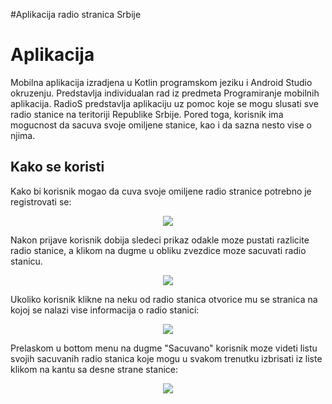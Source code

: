 #Aplikacija radio stranica Srbije
<h1>Aplikacija</h1>
Mobilna aplikacija izradjena u Kotlin programskom jeziku i Android Studio okruzenju. Predstavlja individualan rad iz predmeta Programiranje mobilnih aplikacija.
RadioS predstavlja aplikaciju uz pomoc koje se mogu slusati sve radio stanice na teritoriji Republike Srbije.
Pored toga, korisnik ima mogucnost da sacuva svoje omiljene stanice, kao i da sazna nesto vise o njima.

<h2>Kako se koristi</h2>
Kako bi korisnik mogao da cuva svoje omiljene radio stranice potrebno je registrovati se:
<p align="center">
  <img src="https://user-images.githubusercontent.com/72694696/221599786-af08e09b-9777-44cf-bed7-5178e45fc97c.JPG">
</p>
  Nakon prijave korisnik dobija sledeci prikaz odakle moze pustati razlicite radio stanice, a klikom na dugme u obliku zvezdice moze sacuvati radio stanicu.
<p align ="center">
  <img src="https://user-images.githubusercontent.com/72694696/221602232-941d6eea-f17a-42f7-b203-fd321299538b.png">
  </p>
  Ukoliko korisnik klikne na neku od radio stanica otvorice mu se stranica na kojoj se nalazi vise informacija o radio stanici:
  <p align ="center">
  <img src="https://user-images.githubusercontent.com/72694696/221602657-d2df5cfe-1104-460d-b4e1-1900e842e88b.png">
  </p>
  Prelaskom u bottom menu na dugme "Sacuvano" korisnik moze videti listu svojih sacuvanih radio stanica koje mogu u svakom trenutku izbrisati iz liste klikom na kantu sa desne strane stanice:
  <p align ="center">
  <img src="https://user-images.githubusercontent.com/72694696/221603041-2d8c4614-5c7e-4a0d-9d7e-759305dfa74f.png">
  </p>



